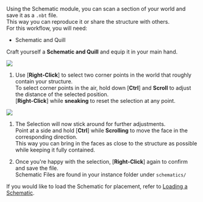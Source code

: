 Using the Schematic module, you can scan a section of your world and save it as a `.nbt` file.  
This way you can reproduce it or share the structure with others.  
For this workflow, you will need:

- Schematic and Quill

Craft yourself a **Schematic and Quill** and equip it in your main hand.

![](https://i.imgur.com/NUrKAfp.png)

1. Use [**Right-Click**] to select two corner points in the world that roughly contain your structure.  
   To select corner points in the air, hold down [**Ctrl**] and **Scroll** to adjust the distance of the selected
   position.  
   [**Right-Click**] while **sneaking** to reset the selection at any point.

![](https://i.imgur.com/C4fHHE1.png)

1. The Selection will now stick around for further adjustments.  
   Point at a side and hold [**Ctrl**] while **Scrolling** to move the face in the corresponding direction.  
   This way you can bring in the faces as close to the structure as possible while keeping it fully contained.

2. Once you're happy with the selection, [**Right-Click**] again to confirm and save the file.  
   Schematic Files are found in your instance folder under `schematics/`

If you would like to load the Schematic for placement, refer
to [Loading a Schematic](./loading-and-positioning-schematics.md).
